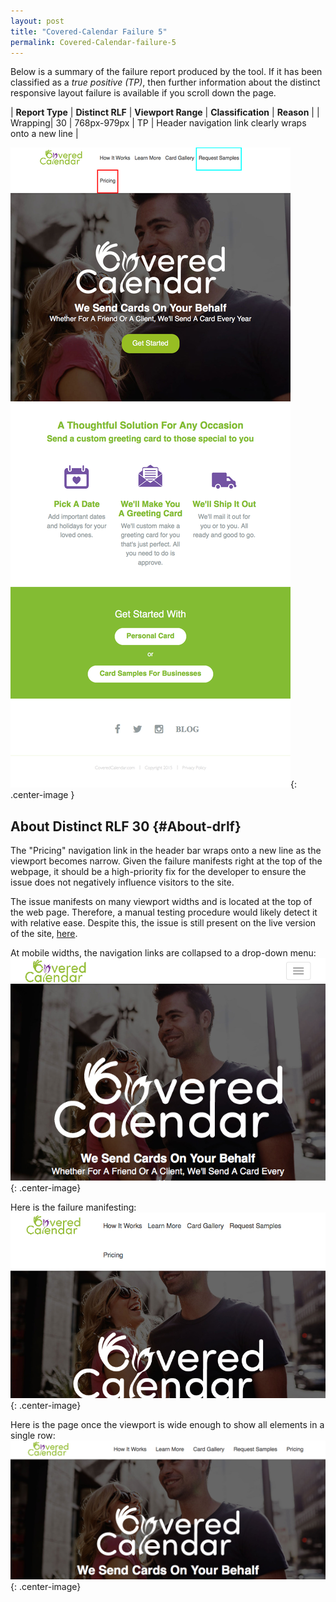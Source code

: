 ```yaml
---
layout: post
title: "Covered-Calendar Failure 5"
permalink: Covered-Calendar-failure-5
---
```

Below is a summary of the failure report produced by the tool. If it has been classified as a *true positive (TP)*, then further information about the distinct responsive layout failure is available if you scroll down the page.

| **Report Type** | **Distinct RLF** | **Viewport Range** | **Classification** | **Reason** |
| Wrapping| 30 | 768px-979px | TP | Header navigation link clearly wraps onto a new line | 

![Screenshot of the fault](../assets/images/Covered-Calendar/fault5/wrappingWidth873.png){: .center-image }

## About Distinct RLF 30 {#About-drlf}

The "Pricing" navigation link in the header bar wraps onto a new line as the viewport becomes narrow. Given the failure manifests right at the top of the webpage, it should be a high-priority fix for the developer to ensure the issue does not negatively influence visitors to the site.

The issue manifests on many viewport widths and is located at the top of the web page. Therefore, a manual testing procedure would likely detect it with relative ease. Despite this, the issue is still present on the live version of the site, [here](https://www.coveredcalendar.com/).

At mobile widths, the navigation links are collapsed to a drop-down menu:
![Mobile](../assets/good-bad/rlf30/mobile.png){: .center-image}

Here is the failure manifesting:
![Bad](../assets/good-bad/rlf30/bad.png){: .center-image}

Here is the page once the viewport is wide enough to show all elements in a single row:
![OK](../assets/good-bad/rlf30/ok.png){: .center-image}
